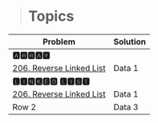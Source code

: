 > #  Topics

| **Problem**| **Solution** |
| -------- | -------- |
| **🅰🆁🆁🅰🆈**|
| [206. Reverse Linked List](https://leetcode.com/problems/reverse-linked-list/)    | Data 1   |
| **🅻🅸🅽🅺🅴🅳 🅻🅸🆂🆃**|
| [206. Reverse Linked List](https://leetcode.com/problems/reverse-linked-list/)    | Data 1   |
| Row 2    | Data 3   |
